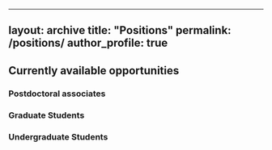 
---
layout: archive
title: "Positions"
permalink: /positions/
author_profile: true
---


## Currently available opportunities 

### Postdoctoral associates

### Graduate Students

### Undergraduate Students

